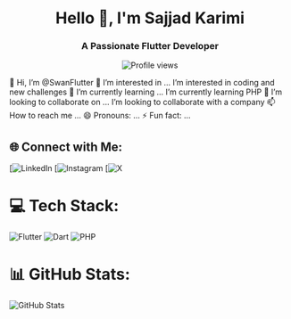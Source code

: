 
<h1 align="center">Hello 👋, I'm Sajjad Karimi </h1>
<h3 align="center">A Passionate Flutter Developer </h3>

<p align="center">
  <img src="https://komarev.com/ghpvc/?username=SwanFlutter&label=Profile%20views&color=0e75b6&style=flat" alt="Profile views" />
</p>

👋 Hi, I’m @SwanFlutter
👀 I’m interested in ... I’m interested in coding and new challenges
🌱 I’m currently learning ... I’m currently learning PHP
💞️ I’m looking to collaborate on ... I’m looking to collaborate with a company
📫 How to reach me ...
😄 Pronouns: ...
⚡ Fun fact: ...


## 🌐 Connect with Me:
[![LinkedIn](linkedin.com/in/sajjad-karimi-0a29a9278) 
[![Instagram]() 
[![X]() 

# 💻 Tech Stack:
![Flutter](https://img.shields.io/badge/Flutter-%2302569B.svg?style=for-the-badge&logo=Flutter&logoColor=white) 
![Dart](https://img.shields.io/badge/dart-%230175C2.svg?style=for-the-badge&logo=dart&logoColor=white) 
![PHP](https://img.shields.io/badge/php-6DA55F?style=for-the-badge&logo=node.js&logoColor=white) 


# 📊 GitHub Stats:
![GitHub Stats](https://github-readme-stats.vercel.app/api?username=SwanFlutter&theme=dark&hide_border=false&include_all_commits=true&count_private=false)
<!---
SwanFlutter/SwanFlutter is a ✨ special ✨ repository because its `README.md` (this file) appears on your GitHub profile.
You can click the Preview link to take a look at your changes.
--->

